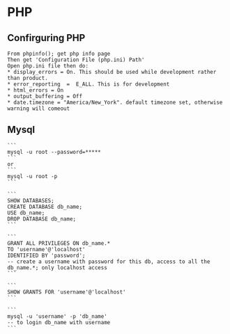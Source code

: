 # PHP

## Confirguring PHP

	From phpinfo(); get php info page
	Then get 'Configuration File (php.ini) Path'
	Open php.ini file then do:
	* display_errors = On. This should be used while development rather than product.
	* error_reporting  =  E_ALL. This is for development
	* html_errors = On
	* output_buffering = Off
	* date.timezone = "America/New_York". default timezone set, otherwise warning will comeout

## Mysql
	
	```
	mysql -u root --password=*****
	```
	or 
	```
	mysql -u root -p 
	```

	```
	SHOW DATABASES;
	CREATE DATABASE db_name;
	USE db_name;
	DROP DATABASE db_name;
	```

	```
	GRANT ALL PRIVILEGES ON db_name.*
	TO 'username'@'localhost'
	IDENTIFIED BY 'password';
	-- create a username with password for this db, access to all the db_name.*; only localhost access
	```

	```
	SHOW GRANTS FOR 'username'@'localhost'
	```

	```
	mysql -u 'username' -p 'db_name' 
	-- to login db_name with username
	```